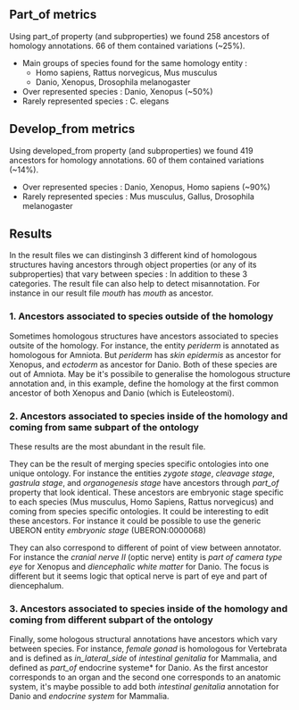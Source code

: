 ## Part_of metrics
Using part_of property (and subproperties) we found 258 ancestors of homology annotations. 66 of them contained variations (~25%).
* Main groups of species found for the same homology entity : 
   * Homo sapiens, Rattus norvegicus, Mus musculus
   * Danio, Xenopus, Drosophila melanogaster
* Over represented species : Danio, Xenopus (~50%)
* Rarely represented species : C. elegans

## Develop_from metrics
Using developed_from property (and subproperties) we found 419 ancestors for homology annotations. 60 of them contained variations (~14%).
* Over represented species : Danio, Xenopus, Homo sapiens (~90%)
* Rarely represented species : Mus musculus, Gallus, Drosophila melanogaster

## Results
In the result files we can distinginsh 3 different kind of homologous structures having ancestors through object properties (or any of its subproperties) that vary between species :
In addition to these 3 categories. The result file can also help to detect misannotation. For instance in our result file *mouth* has *mouth* as ancestor.

### 1. Ancestors associated to species outside of the homology
Sometimes homologous structures have ancestors associated to species outsite of the homology. For instance, the entity *periderm* is annotated as homologous for Amniota. But *periderm* has *skin epidermis* as ancestor for Xenopus, and *ectoderm* as ancestor for Danio. Both of these species are out of Amniota. May be it's possibile to generalise the homologous structure annotation and, in this example, define the homology at the first common ancestor of both Xenopus and Danio (which is Euteleostomi).

### 2. Ancestors associated to species inside of the homology and coming from same subpart of the ontology

These results are the most abundant in the result file.

They can be the result of merging species specific ontologies into one unique ontology. For instance the entities *zygote stage*, *cleavage stage*, *gastrula stage*, and *organogenesis stage* have ancestors through *part_of* property that look identical. These ancestors are embryonic stage specific to each species (Mus musculus, Homo Sapiens, Rattus norvegicus) and coming from species specific ontologies. It could be interesting to edit these ancestors. For instance it could be possible to use the generic UBERON entity *embryonic stage* (UBERON:0000068)

They can also correspond to different of point of view between annotator. For instance the *cranial nerve II* (optic nerve) entity is *part of* *camera type eye* for Xenopus and *diencephalic white matter* for Danio. The focus is different but it seems logic that optical nerve is part of eye and part of diencephalum.


### 3. Ancestors associated to species inside of the homology and coming from different subpart of the ontology

Finally, some hologous structural annotations have ancestors which vary between species. For instance, *female gonad* is homologous for Vertebrata and is defined as *in_lateral_side* of *intestinal genitalia* for Mammalia, and defined as *part_of* endocrine systeme* for Danio. As the first ancestor corresponds to an organ and the second one corresponds to an anatomic system, it's maybe possible to add both *intestinal genitalia* annotation for Danio and *endocrine system* for Mammalia.

